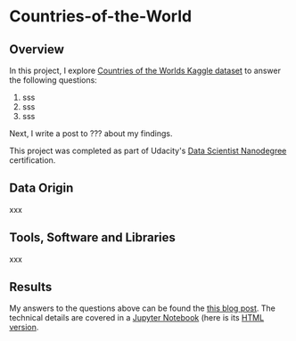 # Countries-of-the-World

## Overview

In this project, I explore [Countries of the Worlds Kaggle dataset](https://www.kaggle.com/fernandol/countries-of-the-world) to answer the following questions:

1. sss
2. sss
3. sss

Next, I write a post to ??? about my findings.

This project was completed as part of Udacity's [Data Scientist Nanodegree](https://eu.udacity.com/course/data-scientist-nanodegree--nd025) certification.

## Data Origin

xxx

## Tools, Software and Libraries

xxx

## Results

My answers to the questions above can be found the [this blog post](blank). The technical details are covered in a [Jupyter Notebook]() (here is its [HTML version](blank).
